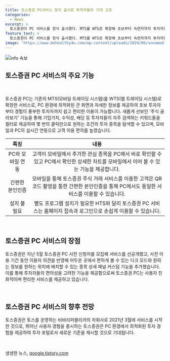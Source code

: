 ```yaml
---
title: 토스증권 PC서비스 정식 출시로 투자자들의 기대 고조
categories:
  - News
excerpt: >
  토스증권이 PC 서비스를 정식 출시했다. MTS를 WTS로 확장해 초보부터 숙련자까지 투자자들에게 최적화된 서비스를 제공한다. ‘주식 골라보기’ 기능을 통해 원하는 조건의 투자 종목을 탐색하고 발굴할 수 있으며, 모바일과 PC의 실시간 연동으로 이용 편의를 높였다. HTS와 달리 별도 프로그램 설치가 필요 없어서 사용이 용이하고, 다크 모드와 패널 커스텀 기능이 추가되었다. 또한, 토스증권은 투자 포털로서의 새로운 기준을 제시할 것으로 기대된다.
feature_text: >
  토스증권이 PC 서비스를 정식 출시했다. MTS를 WTS로 확장해 초보부터 숙련자까지 투자자들에게 최적화된 서비스를 제공한다. ‘주식 골라보기’ 기능을 통해 원하는 조건의 투자 종목을 탐색하고 발굴할 수 있으며, 모바일과 PC의 실시간 연동으로 이용 편의를 높였다. HTS와 달리 별도 프로그램 설치가 필요 없어서 사용이 용이하고, 다크 모드와 패널 커스텀 기능이 추가되었다. 또한, 토스증권은 투자 포털로서의 새로운 기준을 제시할 것으로 기대된다.
image: 'https://www.behealthy4u.com/wp-content/uploads/2024/06/unnamed-file.png'
---
```


<p><img src="https://www.behealthy4u.com/wp-content/uploads/2024/06/unnamed-file.png" alt="info 속보" /></p>

<h2 data-ke-size="size26">토스증권 PC 서비스의 주요 기능</h2>

<p data-ke-size="size16">&nbsp;</p>

<p data-ke-size="size16">토스증권 PC는 기존의 MTS(모바일 트레이딩 시스템)를 WTS(웹 트레이딩 시스템)로 확장한 서비스로, PC 환경에 최적화된 큰 화면과 자세한 정보를 제공하여 초보 투자자부터 경험이 풍부한 투자자까지 쉽고 편리한 이용이 가능합니다. 새롭게 선보인 '주식 골라보기' 기능을 통해 기업가치, 수익성, 배당 등 투자자들이 자주 검색하는 키워드들을 필터로 제공하여 몇 번의 클릭만으로 원하는 조건의 투자 종목을 탐색할 수 있으며, 모바일과 PC의 실시간 연동으로 고객 이용 편의를 높였습니다.</p>

<table>
<thead>
<tr>
<th style="text-align: center;">특징</th>
<th style="text-align: center;">내용</th>
</tr>
</thead>
<tbody>
<tr>
<td style="text-align: center;">PC와 모바일 연동</td>
<td style="text-align: center;">고객이 모바일에서 추가한 관심 종목을 PC에서 바로 확인할 수 있고 PC에서 확인한 상세한 차트를 모바일에서 이어 볼 수 있는 기능을 제공합니다.</td>
</tr>
<tr>
<td style="text-align: center;">간편한 본인인증</td>
<td style="text-align: center;">모바일을 통해 토스증권 주식 거래 서비스를 이용한 고객은 QR 코드 촬영을 통한 간편한 본인인증을 통해 PC에서도 동일한 서비스를 이용할 수 있습니다.</td>
</tr>
<tr>
<td style="text-align: center;">설치 불필요</td>
<td style="text-align: center;">별도 프로그램 설치가 필요한 HTS와 달리 토스증권 PC 서비스는 홈페이지 접속과 로그인으로 손쉽게 이용할 수 있습니다.</td>
</tr>
</tbody>
</table>

<p data-ke-size="size16">&nbsp;</p>

<h2 data-ke-size="size26">토스증권 PC 서비스의 장점</h2>

<p data-ke-size="size16">토스증권은 지난 5월 토스증권 PC 사전 신청자를 모집해 서비스를 선공개했고, 사전 이용 기간 동안 이용자 의견을 반영해 어두운 곳에서 편하게 볼 수 있는 다크 모드와 원하는 정보를 원하는 위치에 배치할 수 있는 종목 상세 패널 커스텀 기능을 추가했습니다. 이를 통해 투자자들의 편의성을 고려한 기능을 제공함으로써 토스증권 PC는 사용자 친화적이며 편리한 서비스를 제공하고 있습니다.</p>

<p data-ke-size="size16">&nbsp;</p>

<h2 data-ke-size="size26">토스증권 PC 서비스의 향후 전망</h2>

<p data-ke-size="size16">토스증권은 토스를 운영하는 비바리퍼블리카의 자회사로 2021년 3월에 서비스를 시작한 것으로, 뛰어난 사용자 경험을 중시하는 토스증권은 PC 환경에서 최적화된 투자 경험을 제공하여 투자 포털로서 새로운 기준을 제시할 것으로 기대됩니다.</p>

<p data-ke-size="size16">&nbsp;</p>
생생한 뉴스, <a href="https://qoogle.tistory.com" rel="dofollow">qoogle.tistory.com</a>



